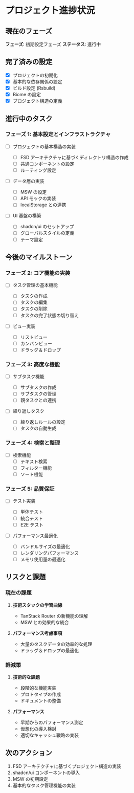 # プロジェクト進捗状況

## 現在のフェーズ

**フェーズ**: 初期設定フェーズ
**ステータス**: 進行中

## 完了済みの設定

- [x] プロジェクトの初期化
- [x] 基本的な依存関係の設定
- [x] ビルド設定 (Rsbuild)
- [x] Biome の設定
- [x] プロジェクト構造の定義

## 進行中のタスク

### フェーズ 1: 基本設定とインフラストラクチャ

- [ ] プロジェクトの基本構造の実装

  - [ ] FSD アーキテクチャに基づくディレクトリ構造の作成
  - [ ] 共通コンポーネントの設定
  - [ ] ルーティング設定

- [ ] データ層の実装

  - [ ] MSW の設定
  - [ ] API モックの実装
  - [ ] localStorage との連携

- [ ] UI 基盤の構築
  - [ ] shadcn/ui のセットアップ
  - [ ] グローバルスタイルの定義
  - [ ] テーマ設定

## 今後のマイルストーン

### フェーズ 2: コア機能の実装

- [ ] タスク管理の基本機能

  - [ ] タスクの作成
  - [ ] タスクの編集
  - [ ] タスクの削除
  - [ ] タスクの完了状態の切り替え

- [ ] ビュー実装
  - [ ] リストビュー
  - [ ] カンバンビュー
  - [ ] ドラッグ＆ドロップ

### フェーズ 3: 高度な機能

- [ ] サブタスク機能

  - [ ] サブタスクの作成
  - [ ] サブタスクの管理
  - [ ] 親タスクとの連携

- [ ] 繰り返しタスク
  - [ ] 繰り返しルールの設定
  - [ ] タスクの自動生成

### フェーズ 4: 検索と整理

- [ ] 検索機能
  - [ ] テキスト検索
  - [ ] フィルター機能
  - [ ] ソート機能

### フェーズ 5: 品質保証

- [ ] テスト実装

  - [ ] 単体テスト
  - [ ] 統合テスト
  - [ ] E2E テスト

- [ ] パフォーマンス最適化
  - [ ] バンドルサイズの最適化
  - [ ] レンダリングパフォーマンス
  - [ ] メモリ使用量の最適化

## リスクと課題

### 現在の課題

1. **技術スタックの学習曲線**

   - TanStack Router の新機能の理解
   - MSW との効果的な統合

2. **パフォーマンス考慮事項**
   - 大量のタスクデータの効率的な処理
   - ドラッグ＆ドロップの最適化

### 軽減策

1. **技術的な課題**

   - 段階的な機能実装
   - プロトタイプの作成
   - ドキュメントの整備

2. **パフォーマンス**
   - 早期からのパフォーマンス測定
   - 仮想化の導入検討
   - 適切なキャッシュ戦略の実装

## 次のアクション

1. FSD アーキテクチャに基づくプロジェクト構造の実装
2. shadcn/ui コンポーネントの導入
3. MSW の初期設定
4. 基本的なタスク管理機能の実装
